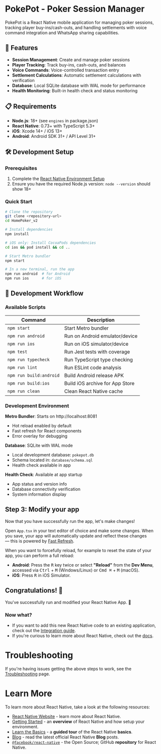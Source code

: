# PokePot - Poker Session Manager

PokePot is a React Native mobile application for managing poker sessions, tracking player buy-ins/cash-outs, and handling settlements with voice command integration and WhatsApp sharing capabilities.

## 🚀 Features

- **Session Management**: Create and manage poker sessions
- **Player Tracking**: Track buy-ins, cash-outs, and balances
- **Voice Commands**: Voice-controlled transaction entry
- **Settlement Calculations**: Automatic settlement calculations with verification
- **Database**: Local SQLite database with WAL mode for performance
- **Health Monitoring**: Built-in health check and status monitoring

## 📋 Requirements

- **Node.js**: 18+ (see `engines` in package.json)
- **React Native**: 0.73+ with TypeScript 5.3+
- **iOS**: Xcode 14+ / iOS 13+ 
- **Android**: Android SDK 31+ / API Level 31+

## 🛠 Development Setup

### Prerequisites

1. Complete the [React Native Environment Setup](https://reactnative.dev/docs/set-up-your-environment)
2. Ensure you have the required Node.js version: `node --version` should show 18+

### Quick Start

```bash
# Clone the repository
git clone <repository-url>
cd HomePoker_v2

# Install dependencies
npm install

# iOS only: Install CocoaPods dependencies
cd ios && pod install && cd ..

# Start Metro bundler
npm start

# In a new terminal, run the app
npm run android  # for Android
npm run ios      # for iOS
```

## 📱 Development Workflow

### Available Scripts

| Command | Description |
|---------|-------------|
| `npm start` | Start Metro bundler |
| `npm run android` | Run on Android emulator/device |
| `npm run ios` | Run on iOS simulator/device |
| `npm test` | Run Jest tests with coverage |
| `npm run typecheck` | Run TypeScript type checking |
| `npm run lint` | Run ESLint code analysis |
| `npm run build:android` | Build Android release APK |
| `npm run build:ios` | Build iOS archive for App Store |
| `npm run clean` | Clean React Native cache |

### Development Environment

**Metro Bundler**: Starts on http://localhost:8081
- Hot reload enabled by default
- Fast refresh for React components
- Error overlay for debugging

**Database**: SQLite with WAL mode
- Local development database: `pokepot.db`
- Schema located in: `database/schema.sql`
- Health check available in app

**Health Check**: Available at app startup
- App status and version info
- Database connectivity verification
- System information display

## Step 3: Modify your app

Now that you have successfully run the app, let's make changes!

Open `App.tsx` in your text editor of choice and make some changes. When you save, your app will automatically update and reflect these changes — this is powered by [Fast Refresh](https://reactnative.dev/docs/fast-refresh).

When you want to forcefully reload, for example to reset the state of your app, you can perform a full reload:

- **Android**: Press the <kbd>R</kbd> key twice or select **"Reload"** from the **Dev Menu**, accessed via <kbd>Ctrl</kbd> + <kbd>M</kbd> (Windows/Linux) or <kbd>Cmd ⌘</kbd> + <kbd>M</kbd> (macOS).
- **iOS**: Press <kbd>R</kbd> in iOS Simulator.

## Congratulations! :tada:

You've successfully run and modified your React Native App. :partying_face:

### Now what?

- If you want to add this new React Native code to an existing application, check out the [Integration guide](https://reactnative.dev/docs/integration-with-existing-apps).
- If you're curious to learn more about React Native, check out the [docs](https://reactnative.dev/docs/getting-started).

# Troubleshooting

If you're having issues getting the above steps to work, see the [Troubleshooting](https://reactnative.dev/docs/troubleshooting) page.

# Learn More

To learn more about React Native, take a look at the following resources:

- [React Native Website](https://reactnative.dev) - learn more about React Native.
- [Getting Started](https://reactnative.dev/docs/environment-setup) - an **overview** of React Native and how setup your environment.
- [Learn the Basics](https://reactnative.dev/docs/getting-started) - a **guided tour** of the React Native **basics**.
- [Blog](https://reactnative.dev/blog) - read the latest official React Native **Blog** posts.
- [`@facebook/react-native`](https://github.com/facebook/react-native) - the Open Source; GitHub **repository** for React Native.
